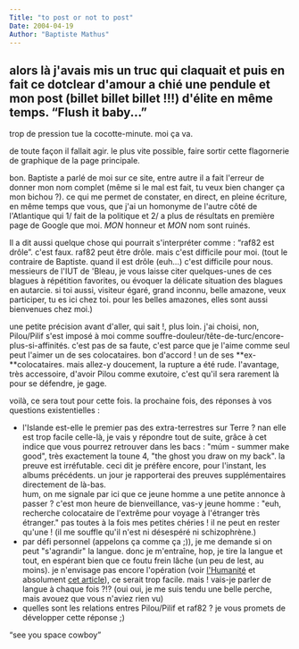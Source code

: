 ```yaml
---
Title: "to post or not to post"
Date: 2004-04-19
Author: "Baptiste Mathus"
---
```


alors là j'avais mis un truc qui claquait et puis en fait ce dotclear d'amour a chié une pendule et mon post (billet billet billet !!!) d'élite en même temps. “Flush it baby...”
----------------

trop de pression tue la cocotte-minute. moi ça va.

de toute façon il fallait agir. le plus vite possible, faire sortir
cette flagornerie de graphique de la page principale.

bon. Baptiste a parlé de moi sur ce site, entre autre il a fait l'erreur
de donner mon nom complet (même si le mal est fait, tu veux bien changer
ça mon bichou ?). ce qui me permet de constater, en direct, en pleine
écriture, en même temps que vous, que j'ai un homonyme de l'autre côté
de l'Atlantique qui 1/ fait de la politique et 2/ a plus de résultats en
première page de Google que moi. *MON* honneur et *MON* nom sont ruinés.

Il a dit aussi quelque chose qui pourrait s'interpréter comme : “raf82
est drôle”. c'est faux. raf82 peut être drôle. mais c'est difficile pour
moi. (tout le contraire de Baptiste. quand il est drôle (euh...) c'est
difficile pour nous. messieurs de l'IUT de 'Bleau, je vous laisse citer
quelques-unes de ces blagues à répétition favorites, ou évoquer la
délicate situation des blagues en autarcie. si toi aussi, visiteur
égaré, grand inconnu, belle amazone, veux participer, tu es ici chez
toi. pour les belles amazones, elles sont aussi bienvenues chez moi.)

une petite précision avant d'aller, qui sait !, plus loin. j'ai choisi,
non, Pilou/Pilif s'est imposé à moi comme
souffre-douleur/tête-de-turc/encore-plus-si-affinités. c'est pas de sa
faute, c'est parce que je l'aime comme seul peut l'aimer un de ses
colocataires. bon d'accord ! un de ses **ex-**colocataires. mais allez-y
doucement, la rupture a été rude. l'avantage, très accessoire, d'avoir
Pilou comme exutoire, c'est qu'il sera rarement là pour se défendre, je
gage.

voilà, ce sera tout pour cette fois. la prochaine fois, des réponses à
vos questions existentielles :

-   l'Islande est-elle le premier pas des extra-terrestres sur Terre ?
    nan elle est trop facile celle-là, je vais y répondre tout de suite,
    grâce à cet indice que vous pourrez retrouver dans les bacs : "múm -
    summer make good", très exactement la toune 4, "the ghost you draw
    on my back". la preuve est irréfutable. ceci dit je préfère encore,
    pour l'instant, les albums précédents. un jour je rapporterai des
    preuves supplémentaires directement de là-bas.\
     hum, on me signale par ici que ce jeune homme a une petite annonce
    à passer ? c'est mon heure de bienveillance, vas-y jeune homme :
    "euh, recherche colocataire de l'extrême pour voyage à l'étranger
    très étranger." pas toutes à la fois mes petites chéries ! il ne
    peut en rester qu'une ! (il me souffle qu'il n'est ni désespéré ni
    schizophrène.)
-   par défi personnel (appelons ça comme ça ;)), je me demande si on
    peut "s'agrandir" la langue. donc je m'entraîne, hop, je tire la
    langue et tout, en espérant bien que ce foutu frein lâche (un peu de
    lest, au moins). je n'envisage pas encore l'opération (voir
    [l'Humanité](http://www.humanite.presse.fr/journal/2002-04-23/2002-04-23-32747)
    et absolument [cet
    article](http://satamikarohm.free.fr/esperanto/cabouge/570.2/irrationnel.html)),
    ce serait trop facile. mais ! vais-je parler de langue à chaque fois
    ?!? (oui oui, je me suis tendu une belle perche, mais avouez que
    vous n'aviez rien vu)
-   quelles sont les relations entres Pilou/Pilif et raf82 ? je vous
    promets de développer cette réponse ;)

“see you space cowboy”

